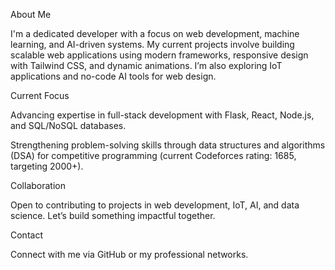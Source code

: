 About Me

I'm a dedicated developer with a focus on web development, machine learning, and AI-driven systems. My current projects involve building scalable web applications using modern frameworks, responsive design with Tailwind CSS, and dynamic animations. I’m also exploring IoT applications and no-code AI tools for web design.

Current Focus





Advancing expertise in full-stack development with Flask, React, Node.js, and SQL/NoSQL databases.



Strengthening problem-solving skills through data structures and algorithms (DSA) for competitive programming (current Codeforces rating: 1685, targeting 2000+).

Collaboration

Open to contributing to projects in web development, IoT, AI, and data science. Let’s build something impactful together.

Contact

Connect with me via GitHub or my professional networks.
